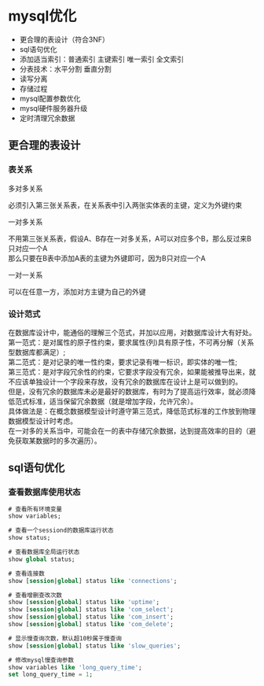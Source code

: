# mysql优化

- 更合理的表设计（符合3NF）
- sql语句优化
- 添加适当索引：普通索引 主键索引 唯一索引 全文索引
- 分表技术：水平分割 垂直分割
- 读写分离
- 存储过程
- mysql配置参数优化
- mysql硬件服务器升级
- 定时清理冗余数据

## 更合理的表设计

### 表关系

多对多关系

必须引入第三张关系表，在关系表中引入两张实体表的主键，定义为外键约束

一对多关系

不用第三张关系表，假设A、B存在一对多关系，A可以对应多个B，那么反过来B只对应一个A <br />
那么只要在B表中添加A表的主键为外键即可，因为B只对应一个A

一对一关系

可以在任意一方，添加对方主键为自己的外键

### 设计范式

在数据库设计中，能通俗的理解三个范式，并加以应用，对数据库设计大有好处。<br />
第一范式：是对属性的原子性约束，要求属性(列)具有原子性，不可再分解（关系型数据库都满足）;<br />
第二范式：是对记录的唯一性约束，要求记录有唯一标识，即实体的唯一性;<br />
第三范式：是对字段冗余性的约束，它要求字段没有冗余，如果能被推导出来，就不应该单独设计一个字段来存放，没有冗余的数据库在设计上是可以做到的。<br />
但是，没有冗余的数据库未必是最好的数据库，有时为了提高运行效率，就必须降低范式标准，适当保留冗余数据（就是增加字段，允许冗余）。<br />
具体做法是：在概念数据模型设计时遵守第三范式，降低范式标准的工作放到物理数据模型设计时考虑。<br />
在一对多的关系当中，可能会在一的表中存储冗余数据，达到提高效率的目的（避免获取某数据时的多次遍历）。<br />

## sql语句优化

### 查看数据库使用状态

```sql
# 查看所有环境变量
show variables;

# 查看一个sessiond的数据库运行状态
show status;

# 查看数据库全局运行状态
show global status;

# 查看连接数
show [session|global] status like 'connections';

# 查看增删查改次数
show [session|global] status like 'uptime';
show [session|global] status like 'com_select';
show [session|global] status like 'com_insert';
show [session|global] status like 'com_delete';

# 显示慢查询次数，默认超10秒属于慢查询
show [session|global] status like 'slow_queries';

# 修改mysql慢查询参数
show variables like 'long_query_time';
set long_query_time = 1;
```
